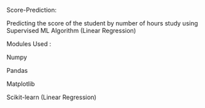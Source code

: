 Score-Prediction:
                             
  Predicting the score of the student by number of hours study using Supervised ML Algorithm (Linear Regression)

Modules Used :

Numpy

Pandas

Matplotlib

Scikit-learn (Linear Regression)
